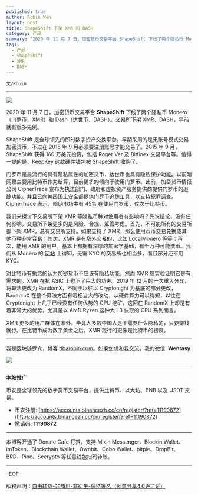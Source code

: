 ```yaml
---
published: true
author: Robin Wen
layout: post
title: ShapeShift 下架 XMR 和 DASH
category: 产品
summary: "2020 年 11 月 7 日，加密货币交易平台 ShapeShift 下线了两个隐私币 Monero（门罗币、XMR）和 Dash（达世币、DASH）。交易所下架 XMR、DASH，早前就有很多先例。ShapeShift 是全球领先的即时数字资产交换平台，早期采用的是无账号模式交易加密货币，不过在 2018 年 9 月必须要注册账号才能交易了。2015 年 9 月，ShapeShift 获得 160 万美元投资，包括 Roger Ver 及 Bitfinex 交易平台等。值得一提的是，KeepKey 这款硬件钱包被 ShapeShift 收购了。XMR 更多的用户群体在国外，毕竟大多数中国人是不需要什么隐私的，只要赚钱就行。在比特币成为数字黄金之后，XMR 践行的更像是比特币的初衷。"
tags:
  - 产品
  - ShapeShift
  - XMR
  - DASH
---
```


`文/Robin`

***

![](https://cdn.dbarobin.com/2ru0lis.png)

2020 年 11 月 7 日，加密货币交易平台 **ShapeShift** 下线了两个隐私币 Monero（门罗币、XMR）和 Dash（达世币、DASH）。交易所下架 XMR、DASH，早前就有很多先例。

ShapeShift 是全球领先的即时数字资产交换平台，早期采用的是无账号模式交易加密货币，不过在 2018 年 9 月必须要注册账号才能交易了。2015 年 9 月，ShapeShift 获得 160 万美元投资，包括 Roger Ver 及 Bitfinex 交易平台等。值得一提的是，KeepKey 这款硬件钱包被 ShapeShift 收购了。

门罗币是最流行的具有隐私属性的加密货币，达世币也具有隐私保护功能。以前暗网里主要用比特币作为结算，目前更多的倾向于使用门罗币。此前，加密货币情报公司 CipherTrace 宣布为执法部门、政府和虚拟资产服务提供商提供门罗币的追踪功能，并且已向美国国土安全部提供门罗币追踪工具，以支持犯罪调查。CipherTrace 表示，暗网市场中有 45% 在使用门罗币，仅次于比特币。

我们来探讨下交易所下架 XMR 等隐私币种对使用者有影响吗？先说结论，没有任何影响，交易所下架更多的是风险、合规、监管考虑。首先，不可能所有的交易所都下架 XMR，总有交易所支持。如果支持了 XMR，那么使用币币交易兑换成其他币种非常容易；其次，XMR 是有场外交易的，比如 LocalMonero 等等；再次，能用 XMR 的用户，基本上都拥有深厚的加密学基础，有千万种可能洗币。我们从 Monero 的 [网站](https://www.getmonero.org/community/merchants/) 上得知，无需 KYC 的交易所也相当多，而且部分还不用 KYC。

对比特币有执念的认为加密货币不应该有隐私功能，然而 XMR 用实验证明它是有需求的。XMR 在抗 ASIC 上也下了巨大的功夫。2019 年 12 月的一次重大分叉，将算法更改为 RandomX，不同于以往以 Cryptonight 为基底的部分更改，RandomX 在整个算法方面有着相当大的改动，从硬件算力可以得知，以往在 Cryptonight 上几乎已经没有任何优势的 CPU 挖矿，这回在 RandomX 上却是有着非常大的优势，尤其是以 AMD Ryzen 这种大 L3 快取的 CPU 系列而言。

XMR 更多的用户群体在国外，毕竟大多数中国人是不需要什么隐私的，只要赚钱就行。在比特币成为数字黄金之后，XMR 践行的更像是比特币的初衷。

***

我是区块链罗宾，博客 [dbarobin.com](https://dbarobin.com/)。如果您想和我交流，我的微信: **Wentasy**

![](https://cdn.dbarobin.com/v4yywe2.png)

***

**本站推广**

币安是全球领先的数字货币交易平台，提供比特币、以太坊、BNB 以及 USDT 交易。

* 币安注册: [https://accounts.binancezh.cc/cn/register/?ref=11190872](https://accounts.binancezh.cc/cn/register/?ref=11190872)
* 邀请码: **11190872**

***

本博客开通了 Donate Cafe 打赏，支持 Mixin Messenger、Blockin Wallet、imToken、Blockchain Wallet、Ownbit、Cobo Wallet、bitpie、DropBit、BRD、Pine、Secrypto 等任意钱包扫码转账。

<center>
    <div class="--donate-button"
         data-button-id="f8b9df0d-af9a-460d-8258-d3f435445075"
    ></div>
</center>

***

–EOF–

版权声明：[自由转载-非商用-非衍生-保持署名（创意共享4.0许可证）](http://creativecommons.org/licenses/by-nc-nd/4.0/deed.zh)